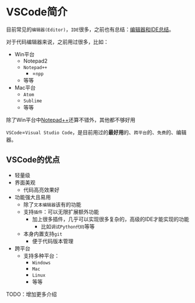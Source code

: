 # VSCode简介

目前常见的`编辑器(Editor)`，`IDE`很多，之前也有总结：[编辑器和IDE总结](http://book.crifan.com/books/editor_ide_summary/website)。

对于代码编辑器来说，之前用过很多，比如：

* Win平台
  * Notepad2
  * `Notepad++`
    * =`npp`
  * 等等
* Mac平台
  * `Atom`
  * `Sublime`
  * 等等

除了Win平台中[Notepad++](https://www.crifan.com/files/doc/docbook/rec_soft_npp/release/html/rec_soft_npp.html)还算不错外，其他都不够好用

`VSCode`=`Visual Studio Code`，是目前用过的**最好用**的、`跨平台`的、`免费`的、编辑器。

## VSCode的优点

* 轻量级
* 界面美观
  * 代码高亮效果好
* 功能强大且易用
    * 除了`文本编辑器`该有的功能
    * 支持`插件`：可以无限扩展额外功能
        * 加上很多插件，几乎可以实现很多复杂的，高级的IDE才能实现的功能
            * 比如`调试Python代码`等等
    * 本身内置支持`git`
        * 便于代码版本管理
* 跨平台
  * 支持多种平台：
    * `Windows`
    * `Mac`
    * `Linux`
    * 等等

TODO：增加更多介绍

